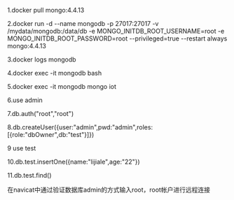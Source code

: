 1.docker pull mongo:4.4.13

2.docker run -d --name mongodb -p 27017:27017 -v /mydata/mongodb:/data/db -e MONGO_INITDB_ROOT_USERNAME=root -e MONGO_INITDB_ROOT_PASSWORD=root --privileged=true --restart always mongo:4.4.13

3.docker logs mongodb

4.docker exec -it mongodb bash

5.docker exec -it mongodb mongo iot

6.use admin

7.db.auth("root","root")

8.db.createUser({user:"admin",pwd:"admin",roles:[{role:"dbOwner",db:"test"}]})

9 use test

10.db.test.insertOne({name:"lijiale",age:"22"})

11.db.test.find()

在navicat中通过验证数据库admin的方式输入root，root帐户进行远程连接


